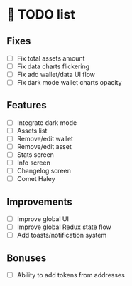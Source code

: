 <h1 align="left" style="margin-bottom: 30px;">🎯 TODO list</h3>

## Fixes

- [ ] Fix total assets amount
- [ ] Fix data charts flickering
- [ ] Fix add wallet/data UI flow
- [ ] Fix dark mode wallet charts opacity

## Features

- [ ] Integrate dark mode
- [ ] Assets list
- [ ] Remove/edit wallet
- [ ] Remove/edit asset
- [ ] Stats screen
- [ ] Info screen
- [ ] Changelog screen
- [ ] Comet Haley

## Improvements

- [ ] Improve global UI
- [ ] Improve global Redux state flow
- [ ] Add toasts/notification system

## Bonuses

- [ ] Ability to add tokens from addresses
